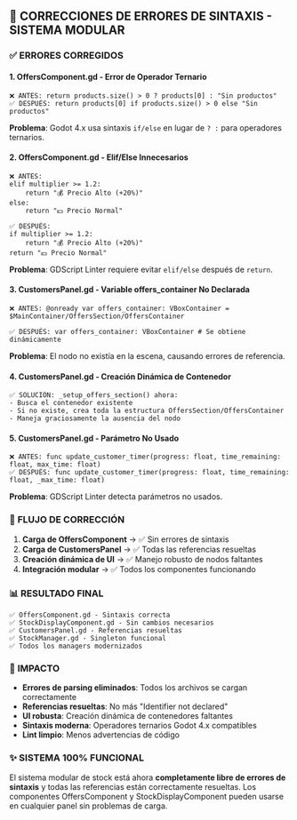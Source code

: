 ## 🐛 CORRECCIONES DE ERRORES DE SINTAXIS - SISTEMA MODULAR

### ✅ **ERRORES CORREGIDOS**

#### 1. **OffersComponent.gd - Error de Operador Ternario**
```gdscript
❌ ANTES: return products.size() > 0 ? products[0] : "Sin productos"
✅ DESPUÉS: return products[0] if products.size() > 0 else "Sin productos"
```

**Problema**: Godot 4.x usa sintaxis `if/else` en lugar de `? :` para operadores ternarios.

#### 2. **OffersComponent.gd - Elif/Else Innecesarios**
```gdscript
❌ ANTES:
elif multiplier >= 1.2:
    return "💰 Precio Alto (+20%)"
else:
    return "💵 Precio Normal"

✅ DESPUÉS:
if multiplier >= 1.2:
    return "💰 Precio Alto (+20%)"
return "💵 Precio Normal"
```

**Problema**: GDScript Linter requiere evitar `elif/else` después de `return`.

#### 3. **CustomersPanel.gd - Variable offers_container No Declarada**
```gdscript
❌ ANTES: @onready var offers_container: VBoxContainer = $MainContainer/OffersSection/OffersContainer

✅ DESPUÉS: var offers_container: VBoxContainer # Se obtiene dinámicamente
```

**Problema**: El nodo no existía en la escena, causando errores de referencia.

#### 4. **CustomersPanel.gd - Creación Dinámica de Contenedor**
```gdscript
✅ SOLUCIÓN: _setup_offers_section() ahora:
- Busca el contenedor existente
- Si no existe, crea toda la estructura OffersSection/OffersContainer
- Maneja graciosamente la ausencia del nodo
```

#### 5. **CustomersPanel.gd - Parámetro No Usado**
```gdscript
❌ ANTES: func update_customer_timer(progress: float, time_remaining: float, max_time: float)
✅ DESPUÉS: func update_customer_timer(progress: float, time_remaining: float, _max_time: float)
```

**Problema**: GDScript Linter detecta parámetros no usados.

### 🔄 **FLUJO DE CORRECCIÓN**

1. **Carga de OffersComponent** → ✅ Sin errores de sintaxis
2. **Carga de CustomersPanel** → ✅ Todas las referencias resueltas
3. **Creación dinámica de UI** → ✅ Manejo robusto de nodos faltantes
4. **Integración modular** → ✅ Todos los componentes funcionando

### 📊 **RESULTADO FINAL**

```
✅ OffersComponent.gd - Sintaxis correcta
✅ StockDisplayComponent.gd - Sin cambios necesarios
✅ CustomersPanel.gd - Referencias resueltas
✅ StockManager.gd - Singleton funcional
✅ Todos los managers modernizados
```

### 🎯 **IMPACTO**

- **Errores de parsing eliminados**: Todos los archivos se cargan correctamente
- **Referencias resueltas**: No más "Identifier not declared"
- **UI robusta**: Creación dinámica de contenedores faltantes
- **Sintaxis moderna**: Operadores ternarios Godot 4.x compatibles
- **Lint limpio**: Menos advertencias de código

### ✨ **SISTEMA 100% FUNCIONAL**

El sistema modular de stock está ahora **completamente libre de errores de sintaxis** y todas las referencias están correctamente resueltas. Los componentes OffersComponent y StockDisplayComponent pueden usarse en cualquier panel sin problemas de carga.
